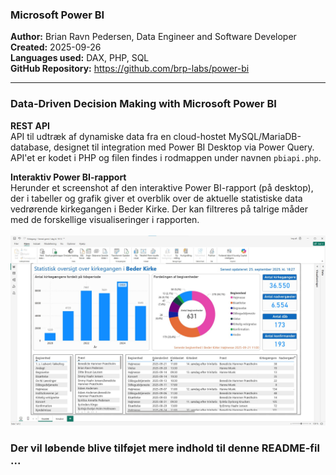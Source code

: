 <h3>Microsoft Power BI</h3>

<b>Author:</b> Brian Ravn Pedersen, Data Engineer and Software Developer<br/>
<b>Created:</b> 2025-09-26<br/>
<b>Languages used:</b> DAX, PHP, SQL<br/>
<b>GitHub Repository:</b> https://github.com/brp-labs/power-bi<br/>

<hr/>

<h3>Data-Driven Decision Making with Microsoft Power BI</h3>

<b>REST API</b><br>
API til udtræk af dynamiske data fra en cloud-hostet MySQL/MariaDB-database, designet til integration med Power BI Desktop via Power Query.
API'et er kodet i PHP og filen findes i rodmappen under navnen <code>pbiapi.php</code>.
<br>

<b>Interaktiv Power BI-rapport</b><br>
Herunder et screenshot af den interaktive Power BI-rapport (på desktop), der i tabeller og grafik giver et overblik over de aktuelle statistiske data vedrørende kirkegangen i Beder Kirke. Der kan filtreres på talrige måder med de forskellige visualiseringer i rapporten.
<br><br>
<img src="power_bi_visual_beder_kirke.jpg" alt="Power BI-rapport: Beder Kirke" />
<br>
<h3>Der vil løbende blive tilføjet mere indhold til denne README-fil ...</h3>
 
